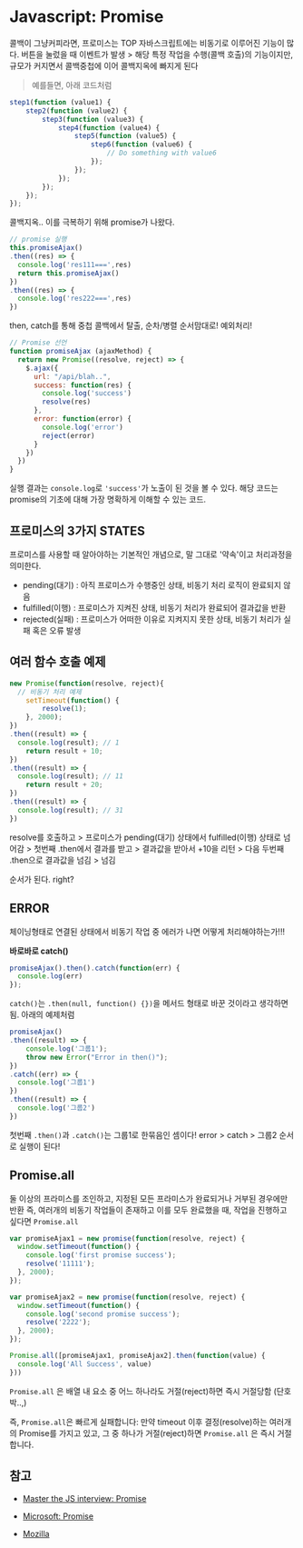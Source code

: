 # Javascript: Promise

콜백이 그냥커피라면, 프로미스는 TOP
자바스크립트에는 비동기로 이루어진 기능이 많다.
버튼을 눌렀을 때 이벤트가 발생 > 해당 특정 작업을 수행(콜백 호출)의 기능이지만, 규모가 커지면서 콜백중첩에 이어 콜백지옥에 빠지게 된다
> 예를들면, 아래 코드처럼
```js
step1(function (value1) {
    step2(function (value2) {
        step3(function (value3) {
            step4(function (value4) {
                step5(function (value5) {
                    step6(function (value6) {
                        // Do something with value6
                    });
                });
            });
        });
    });
});
```

콜백지옥.. 이를 극복하기 위해 promise가 나왔다.
```js
// promise 실행
this.promiseAjax()
.then((res) => {
  console.log('res111===',res)
  return this.promiseAjax()
})
.then((res) => {
  console.log('res222===',res)
})
```
then, catch를 통해 중첩 콜백에서 탈출, 순차/병렬 순서맘대로! 예외처리!


```js
// Promise 선언
function promiseAjax (ajaxMethod) {
  return new Promise((resolve, reject) => {
    $.ajax({
      url: "/api/blah..",
      success: function(res) {
        console.log('success')
        resolve(res)
      },
      error: function(error) {
        console.log('error')
        reject(error)
      }
    })
  })
}
```
실행 결과는 `console.log`로 `'success'`가 노출이 된 것을 볼 수 있다.
해당 코드는 promise의 기초에 대해 가장 명확하게 이해할 수 있는 코드.

## 프로미스의 3가지 STATES
프로미스를 사용할 때 알아야하는 기본적인 개념으로, 말 그대로 '약속'이고 처리과정을 의미한다.
- pending(대기) : 아직 프로미스가 수행중인 상태, 비동기 처리 로직이 완료되지 않음
- fulfilled(이행) : 프로미스가 지켜진 상태, 비동기 처리가 완료되어 결과값을 반환
- rejected(실패) : 프로미스가 어떠한 이유로 지켜지지 못한 상태, 비동기 처리가 실패 혹은 오류 발생

## 여러 함수 호출 예제
```js
new Promise(function(resolve, reject){
  // 비동기 처리 예제
	setTimeout(function() {
		resolve(1);
	}, 2000);
})
.then((result) => {
  console.log(result); // 1
	return result + 10;
})
.then((result) => {
  console.log(result); // 11
	return result + 20;
})
.then((result) => {
  console.log(result); // 31
})
```
resolve를 호출하고 > 프로미스가 pending(대기) 상태에서 fulfilled(이행) 상태로 넘어감 > 첫번째 .then에서 결과를 받고 > 결과값을 받아서 +10을 리턴 > 다음 두번째 .then으로 결과값을 넘김 > 넘김

순서가 된다. right?


## ERROR
체이닝형태로 연결된 상태에서 비동기 작업 중 에러가 나면 어떻게 처리해야하는가!!!

**바로바로 catch()**
```js
promiseAjax().then().catch(function(err) {
  console.log(err)
});
```
`catch()`는 `.then(null, function() {})`을 메서드 형태로 바꾼 것이라고 생각하면 됨.
아래의 예제처럼 

```js
promiseAjax()
.then((result) => {
	console.log('그룹1');
	throw new Error("Error in then()");
})
.catch((err) => {
  console.log('그룹1')
})
.then((result) => {
  console.log('그룹2')
})
```
첫번째 `.then()`과 `.catch()`는 그룹1로 한묶음인 셈이다! error > catch > 그룹2 순서로 실행이 된다!


## Promise.all
둘 이상의 프라미스를 조인하고, 지정된 모든 프라미스가 완료되거나 거부된 경우에만 반환
즉, 여러개의 비동기 작업들이 존재하고 이를 모두 완료했을 때, 작업을 진행하고 싶다면 `Promise.all`

```js
var promiseAjax1 = new promise(function(resolve, reject) {
  window.setTimeout(function() {
    console.log('first promise success');
    resolve('11111');
  }, 2000);
});

var promiseAjax2 = new promise(function(resolve, reject) {
  window.setTimeout(function() {
    console.log('second promise success');
    resolve('2222');
  }, 2000);
});

Promise.all([promiseAjax1, promiseAjax2].then(function(value) {
  console.log('All Success', value)
}))
```
`Promise.all` 은 배열 내 요소 중 어느 하나라도 거절(reject)하면 즉시 거절당함 (단호박..,)

즉, `Promise.all`은 빠르게 실패합니다: 만약 timeout 이후 결정(resolve)하는 여러개의 Promise를 가지고 있고, 그 중 하나가 거절(reject)하면 `Promise.all` 은 즉시 거절합니다.


## 참고
- [Master the JS interview: Promise](https://medium.com/javascript-scene/master-the-javascript-interview-what-is-a-promise-27fc71e77261)

- [Microsoft: Promise](https://msdn.microsoft.com/ko-kr/library/dn802826(v=vs.94).aspx)
- [Mozilla](https://developer.mozilla.org/ko/docs/Web/JavaScript/Reference/Global_Objects/Promise)
